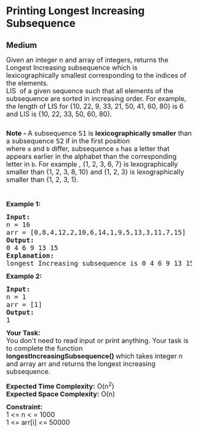 # Printing Longest Increasing Subsequence
## Medium
<div class="problems_problem_content__Xm_eO"><p><span style="font-size: 18px;">Given an integer n and array of integers, returns the Longest Increasing subsequence which is lexicographically smallest corresponding to the indices of the elements.<br>LIS&nbsp; of a given sequence such that all elements of the subsequence are sorted in increasing order. For example, the length of LIS for {10, 22, 9, 33, 21, 50, 41, 60, 80} is 6 and LIS is {10, 22, 33, 50, 60, 80}.&nbsp;</span><br>&nbsp;</p>
<p><span style="font-size: 18px;"><strong>Note -&nbsp;</strong>A subsequence <span style="font-family: monospace;">S1</span>&nbsp;is&nbsp;<strong>lexicographically smaller</strong>&nbsp;than a subsequence <span style="font-family: monospace;">S2</span>&nbsp;if in the first position where&nbsp;<code>a</code>&nbsp;and&nbsp;<code>b</code>&nbsp;differ, subsequence&nbsp;<code>a</code>&nbsp;has a letter that appears earlier in the alphabet than the corresponding letter in&nbsp;<code>b</code>. For example , {1, 2, 3, 6, 7} is lexographically smaller than {1, 2, 3, 8, 10} and {1, 2, 3} is lexographically smaller than {1, 2, 3, 1}.</span></p>
<p>&nbsp;</p>
<p><strong><span style="font-size: 18px;">Example 1:</span></strong></p>
<pre><span style="font-size: 18px;"><strong>Input:</strong>
n = 16
arr = [0,8,4,12,2,10,6,14,1,9,5,13,3,11,7,15]
<strong>Output:</strong>
0 4 6 9 13 15 
<strong>Explanation:</strong>
longest Increasing subsequence is 0 4 6 9 13 15  and the length of the longest increasing subsequence is 6.</span></pre>
<p><strong><span style="font-size: 18px;">Example 2:</span></strong></p>
<pre><strong><span style="font-size: 18px;">Input:</span></strong>
<span style="font-size: 18px;">n = 1
arr = [1]
<strong>Output:</strong>
1</span></pre>
<p><span style="font-size: 18px;"><strong>Your Task:</strong><br>You don't need to read input or print anything. Your task is to complete the function <strong>longestIncreasingSubsequence()&nbsp;</strong>which takes integer n and array arr&nbsp;and returns the longest increasing subsequence.</span></p>
<p><span style="font-size: 18px;"><strong>Expected Time Complexity:</strong> O(n<sup>2</sup>)<br><strong>Expected Space Complexity:</strong> O(n)</span></p>
<p><strong><span style="font-size: 18px;">Constraint:</span></strong><br><span style="font-size: 18px;">1 &lt;= n &lt; = 1000<br>1 &lt;= arr[i] &lt;= 50000</span></p>
<p>&nbsp;</p></div>